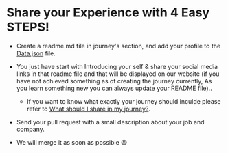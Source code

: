 # Share your Experience with 4 Easy STEPS!

- Create a readme.md file in journey's section, and add your profile to the [Data.json](https://github.com/collab-community/journey-book/blob/main/Data.json) file.

- You just have start with Introducing your self & share your social media links in that readme file and that will be displayed on our website (if you have not achieved something as of creating the journey currently,
As you learn something new you can always update your README file)..

    - If you want to know what exactly your journey should inculde please refer to [What should I share in my journey?](https://collab-community.github.io/journey-book/#/_pages/what-should-i-share).
    
- Send your pull request with a small description about your job and company.

- We will merge it as soon as possible 😃

